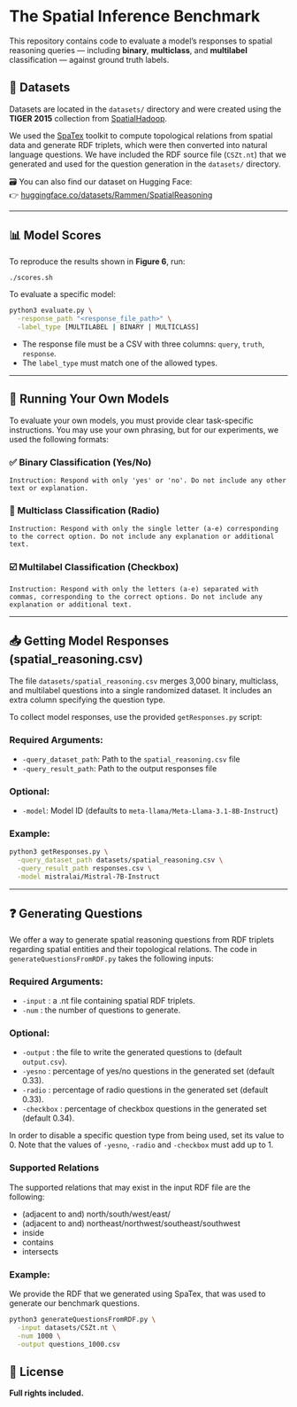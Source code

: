 # The Spatial Inference Benchmark

This repository contains code to evaluate a model’s responses to spatial reasoning queries — including **binary**, **multiclass**, and **multilabel** classification — against ground truth labels.

## 📂 Datasets

Datasets are located in the `datasets/` directory and were created using the **TIGER 2015** collection from [SpatialHadoop](https://spatialhadoop.cs.umn.edu/datasets.html).

We used the [SpaTex](https://github.com/ThanGeo/SpaTex---Spatial-To-Text-data-toolkit) toolkit to compute topological relations from spatial data and generate RDF triplets, which were then converted into natural language questions. We have included the RDF source file (`CSZt.nt`) that we generated and used for the question generation in the `datasets/` directory.

🗃️ You can also find our dataset on Hugging Face:  
👉 [huggingface.co/datasets/Rammen/SpatialReasoning](https://huggingface.co/datasets/Rammen/SpatialReasoning)

---

## 📊 Model Scores

To reproduce the results shown in **Figure 6**, run:

```bash
./scores.sh
```

To evaluate a specific model:

```bash
python3 evaluate.py \
  -response_path "<response_file_path>" \
  -label_type [MULTILABEL | BINARY | MULTICLASS]
```

- The response file must be a CSV with three columns: `query`, `truth`, `response`.
- The `label_type` must match one of the allowed types.

---

## 🧪 Running Your Own Models

To evaluate your own models, you must provide clear task-specific instructions. You may use your own phrasing, but for our experiments, we used the following formats:

### ✅ Binary Classification (Yes/No)

```
Instruction: Respond with only 'yes' or 'no'. Do not include any other text or explanation.
```

### 🔘 Multiclass Classification (Radio)

```
Instruction: Respond with only the single letter (a-e) corresponding to the correct option. Do not include any explanation or additional text.
```

### ☑️ Multilabel Classification (Checkbox)

```
Instruction: Respond with only the letters (a-e) separated with commas, corresponding to the correct options. Do not include any explanation or additional text.
```

---

## 📥 Getting Model Responses (spatial_reasoning.csv)

The file `datasets/spatial_reasoning.csv` merges 3,000 binary, multiclass, and multilabel questions into a single randomized dataset. It includes an extra column specifying the question type.

To collect model responses, use the provided `getResponses.py` script:

### Required Arguments:

- `-query_dataset_path`: Path to the `spatial_reasoning.csv` file
- `-query_result_path`: Path to the output responses file

### Optional:

- `-model`: Model ID (defaults to `meta-llama/Meta-Llama-3.1-8B-Instruct`)

### Example:

```bash
python3 getResponses.py \
  -query_dataset_path datasets/spatial_reasoning.csv \
  -query_result_path responses.csv \
  -model mistralai/Mistral-7B-Instruct
```

---

## ❓ Generating Questions

We offer a way to generate spatial reasoning questions from RDF triplets regarding spatial entities and their topological relations. The code in ```generateQuestionsFromRDF.py``` takes the following inputs:

### Required Arguments:
- `-input` : a .nt file containing spatial RDF triplets.
- `-num` : the number of questions to generate.

### Optional:
- `-output` : the file to write the generated questions to (default `output.csv`).
- `-yesno` : percentage of yes/no questions in the generated set (default 0.33).
- `-radio` : percentage of radio questions in the generated set (default 0.33).
- `-checkbox` : percentage of checkbox questions in the generated set (default 0.34).

In order to disable a specific question type from being used, set its value to 0. Note that the values of `-yesno`, `-radio` and `-checkbox` must add up to 1. 

### Supported Relations
The supported relations that may exist in the input RDF file are the following:

- (adjacent to and) north/south/west/east/
- (adjacent to and) northeast/northwest/southeast/southwest
- inside
- contains
- intersects

### Example:
We provide the RDF that we generated using SpaTex, that was used to generate our benchmark questions.

```bash
python3 generateQuestionsFromRDF.py \
  -input datasets/CSZt.nt \
  -num 1000 \
  -output questions_1000.csv
```

## 📝 License

**Full rights included.**
